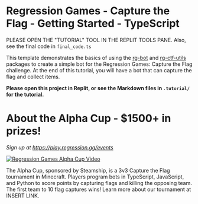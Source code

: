 # Regression Games - Capture the Flag - Getting Started - TypeScript

PLEASE OPEN THE "TUTORIAL" TOOL IN THE REPLIT TOOLS PANE. Also, see the final code in `final_code.ts`

This template demonstrates the basics of using the [rg-bot](https://www.npmjs.com/package/rg-bot) and [rg-ctf-utils](https://www.npmjs.com/package/rg-ctf-utils) packages to create
a simple bot for the Regression Games: Capture the Flag challenge. At the end of
this tutorial, you will have a bot that can capture the flag and collect items.

**Please open this project in Replit, or see the Markdown files in `.tutorial/` for the tutorial.**

# About the Alpha Cup - $1500+ in prizes!
_Sign up at https://play.regression.gg/events_

[![Regression Games Alpha Cup Video](https://img.youtube.com/vi/RgUIYXuewzU/0.jpg)](http://www.youtube.com/watch?v=RgUIYXuewzU "Regression Games Alpha Cup Video")

The Alpha Cup, sponsored by Steamship, is a 3v3 Capture the Flag tournament in Minecraft.
Players program bots in TypeScript, JavaScript, and Python to score points by capturing
flags and killing the opposing team. The first team to 10 flag captures wins! Learn more
about our tournament at INSERT LINK.